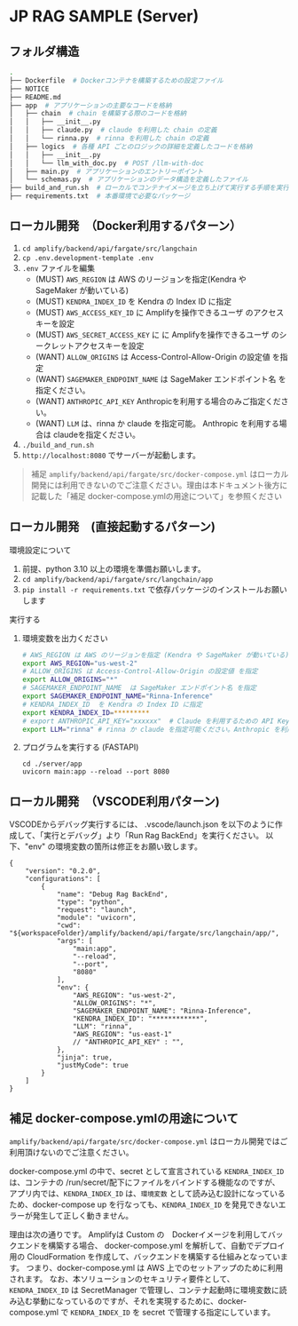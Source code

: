 # JP RAG SAMPLE (Server)

## フォルダ構造

```zsh
.
├── Dockerfile  # Dockerコンテナを構築するための設定ファイル
├── NOTICE
├── README.md
├── app  # アプリケーションの主要なコードを格納
│   ├── chain  # chain を構築する際のコードを格納
│   │   ├── __init__.py
│   │   ├── claude.py  # claude を利用した chain の定義
│   │   └── rinna.py  # rinna を利用した chain の定義
│   ├── logics  # 各種 API ごとのロジックの詳細を定義したコードを格納
│   │   ├── __init__.py
│   │   └── llm_with_doc.py  # POST /llm-with-doc
│   ├── main.py  # アプリケーションのエントリーポイント
│   └── schemas.py  # アプリケーションのデータ構造を定義したファイル
├── build_and_run.sh  # ローカルでコンテナイメージを立ち上げて実行する手順を実行するスクリプト
├── requirements.txt  # 本番環境で必要なパッケージ
```


## ローカル開発　（Docker利用するパターン）

1. `cd amplify/backend/api/fargate/src/langchain`
2. `cp .env.development-template .env`
3. `.env` ファイルを編集
      - (MUST) `AWS_REGION` は AWS のリージョンを指定(Kendra や SageMaker が動いている)
      - (MUST) `KENDRA_INDEX_ID` を Kendra の Index ID に指定
      - (MUST) `AWS_ACCESS_KEY_ID` に Amplifyを操作できるユーザ のアクセスキーを設定
      - (MUST) `AWS_SECRET_ACCESS_KEY` に に Amplifyを操作できるユーザ のシークレットアクセスキーを設定
      - (WANT) `ALLOW_ORIGINS` は Access-Control-Allow-Origin の設定値 を指定
      - (WANT) `SAGEMAKER_ENDPOINT_NAME` は SageMaker エンドポイント名 を指定ください。
      - (WANT) `ANTHROPIC_API_KEY` Anthropicを利用する場合のみご指定ください。
      - (WANT) `LLM` は、rinna か claude を指定可能。 Anthropic を利用する場合は claudeを指定ください。
4. `./build_and_run.sh`
5. `http://localhost:8080` でサーバーが起動します。

> 補足
> `amplify/backend/api/fargate/src/docker-compose.yml` はローカル開発には利用できないのでご注意ください。理由は本ドキュメント後方に記載した「補足 docker-compose.ymlの用途について」を参照ください

## ローカル開発　(直接起動するパターン)

環境設定について
1. 前提、python 3.10 以上の環境を準備お願いします。
2. `cd amplify/backend/api/fargate/src/langchain/app`
3. `pip install -r requirements.txt` で依存パッケージのインストールお願いします

実行する
1. 環境変数を出力ください
    ```zsh
    # AWS_REGION は AWS のリージョンを指定 (Kendra や SageMaker が動いている)
    export AWS_REGION="us-west-2"
    # ALLOW_ORIGINS は Access-Control-Allow-Origin の設定値 を指定
    export ALLOW_ORIGINS="*"
    # SAGEMAKER_ENDPOINT_NAME  は SageMaker エンドポイント名 を指定
    export SAGEMAKER_ENDPOINT_NAME="Rinna-Inference"
    # KENDRA_INDEX_ID  を Kendra の Index ID に指定
    export KENDRA_INDEX_ID=*********
    # export ANTHROPIC_API_KEY="xxxxxx"  # Claude を利用するための API Key がセットされていればこちらに値をセットする
    export LLM="rinna" # rinna か claude を指定可能ください。Anthropic を利用する場合は claudeを指定ください。
    ```
    
2. プログラムを実行する (FASTAPI)
    ```
    cd ./server/app
    uvicorn main:app --reload --port 8080
    ```


## ローカル開発　（VSCODE利用パターン)

VSCODEからデバッグ実行するには、
.vscode/launch.json を以下のように作成して、「実行とデバッグ」より「Run Rag BackEnd」を実行ください。
以下、"env" の環境変数の箇所は修正をお願い致します。
```
{
    "version": "0.2.0",
    "configurations": [
        {
            "name": "Debug Rag BackEnd",
            "type": "python",
            "request": "launch",
            "module": "uvicorn",
            "cwd": "${workspaceFolder}/amplify/backend/api/fargate/src/langchain/app/",
            "args": [
                "main:app",
                "--reload",
                "--port",
                "8080"
            ],
            "env": {
                "AWS_REGION": "us-west-2",
                "ALLOW_ORIGINS": "*",
                "SAGEMAKER_ENDPOINT_NAME": "Rinna-Inference",
                "KENDRA_INDEX_ID": "************",
                "LLM": "rinna",
                "AWS_REGION": "us-east-1"
                // "ANTHROPIC_API_KEY" : "",
            },
            "jinja": true,
            "justMyCode": true
        }
    ]
}
```


## 補足 docker-compose.ymlの用途について

`amplify/backend/api/fargate/src/docker-compose.yml` はローカル開発ではご利用頂けないのでご注意ください。

docker-compose.yml の中で、secret として宣言されている `KENDRA_INDEX_ID` は、コンテナの /run/secret/配下にファイルをバインドする機能なのですが、
アプリ内では、`KENDRA_INDEX_ID` は、`環境変数` として読み込む設計になっているため、docker-compose up を行なっても、`KENDRA_INDEX_ID` を発見できないエラーが発生して正しく動きません。

理由は次の通りです。
Amplifyは Custom の　Dockerイメージを利用してバックエンドを構築する場合、 docker-compose.yml を解析して、自動でデプロイ用の CloudFormation を作成して、バックエンドを構築する仕組みとなっています。
つまり、docker-compose.yml は AWS 上でのセットアップのために利用されます。
なお、本ソリューションのセキュリティ要件として、`KENDRA_INDEX_ID` は SecretManager で管理し、コンテナ起動時に環境変数に読み込む挙動になっているのですが、それを実現するために、docker-compose.yml で `KENDRA_INDEX_ID` を secret で管理する指定にしています。

